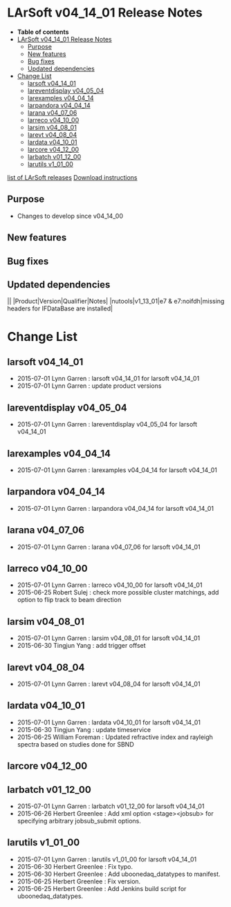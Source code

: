 LArSoft v04_14_01 Release Notes
======================================================================

-   **Table of contents**
-   [LArSoft v04_14_01 Release Notes](#LArSoft-v04_14_01-Release-Notes)
    -   [Purpose](#Purpose)
    -   [New features](#New-features)
    -   [Bug fixes](#Bug-fixes)
    -   [Updated dependencies](#Updated-dependencies)
-   [Change List](#Change-List)
    -   [larsoft v04_14_01](#larsoft-v04_14_01)
    -   [lareventdisplay v04_05_04](#lareventdisplay-v04_05_04)
    -   [larexamples v04_04_14](#larexamples-v04_04_14)
    -   [larpandora v04_04_14](#larpandora-v04_04_14)
    -   [larana v04_07_06](#larana-v04_07_06)
    -   [larreco v04_10_00](#larreco-v04_10_00)
    -   [larsim v04_08_01](#larsim-v04_08_01)
    -   [larevt v04_08_04](#larevt-v04_08_04)
    -   [lardata v04_10_01](#lardata-v04_10_01)
    -   [larcore v04_12_00](#larcore-v04_12_00)
    -   [larbatch v01_12_00](#larbatch-v01_12_00)
    -   [larutils v1_01_00](#larutils-v1_01_00)

[list of LArSoft releases](LArSoft_release_list)
[Download instructions](http://scisoft.fnal.gov/scisoft/bundles/larsoft/v04_14_01/larsoft-v04_14_01.html)

Purpose
--------------------

-   Changes to develop since v04_14_00

New features
------------------------------

Bug fixes
------------------------

Updated dependencies
----------------------------------------------

||
|Product|Version|Qualifier|Notes|
|nutools|v1_13_01|e7 & e7:noifdh|missing headers for IFDataBase are installed|

Change List
============================

larsoft v04_14_01
------------------------------------------

-   2015-07-01 Lynn Garren : larsoft v04_14_01 for larsoft v04_14_01
-   2015-07-01 Lynn Garren : update product versions

lareventdisplay v04_05_04
----------------------------------------------------------

-   2015-07-01 Lynn Garren : lareventdisplay v04_05_04 for larsoft v04_14_01

larexamples v04_04_14
--------------------------------------------------

-   2015-07-01 Lynn Garren : larexamples v04_04_14 for larsoft v04_14_01

larpandora v04_04_14
------------------------------------------------

-   2015-07-01 Lynn Garren : larpandora v04_04_14 for larsoft v04_14_01

larana v04_07_06
----------------------------------------

-   2015-07-01 Lynn Garren : larana v04_07_06 for larsoft v04_14_01

larreco v04_10_00
------------------------------------------

-   2015-07-01 Lynn Garren : larreco v04_10_00 for larsoft v04_14_01
-   2015-06-25 Robert Sulej : check more possible cluster matchings, add option to flip track to beam direction

larsim v04_08_01
----------------------------------------

-   2015-07-01 Lynn Garren : larsim v04_08_01 for larsoft v04_14_01
-   2015-06-30 Tingjun Yang : add trigger offset

larevt v04_08_04
----------------------------------------

-   2015-07-01 Lynn Garren : larevt v04_08_04 for larsoft v04_14_01

lardata v04_10_01
------------------------------------------

-   2015-07-01 Lynn Garren : lardata v04_10_01 for larsoft v04_14_01
-   2015-06-30 Tingjun Yang : update timeservice
-   2015-06-25 William Foreman : Updated refractive index and rayleigh spectra based on studies done for SBND

larcore v04_12_00
------------------------------------------

larbatch v01_12_00
--------------------------------------------

-   2015-07-01 Lynn Garren : larbatch v01_12_00 for larsoft v04_14_01
-   2015-06-26 Herbert Greenlee : Add xml option \<stage\>\<jobsub\> for specifying arbitrary jobsub_submit options.

larutils v1_01_00
------------------------------------------

-   2015-07-01 Lynn Garren : larutils v1_01_00 for larsoft v04_14_01
-   2015-06-30 Herbert Greenlee : Fix typo.
-   2015-06-30 Herbert Greenlee : Add uboonedaq_datatypes to manifest.
-   2015-06-25 Herbert Greenlee : Fix version.
-   2015-06-25 Herbert Greenlee : Add Jenkins build script for uboonedaq_datatypes.
